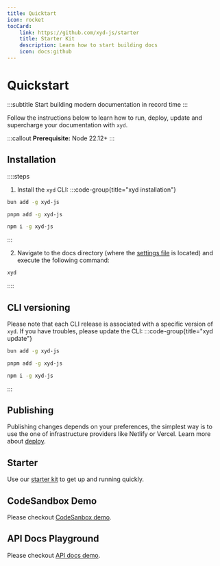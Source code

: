 ```yaml
---
title: Quicktart
icon: rocket
tocCard: 
    link: https://github.com/xyd-js/starter
    title: Starter Kit
    description: Learn how to start building docs
    icon: docs:github
---
```


# Quickstart
:::subtitle
Start building modern documentation in record time
:::

Follow the instructions below to learn how to run, deploy, update and supercharge your documentation with `xyd`.

:::callout
**Prerequisite:**  Node 22.12+
:::

## Installation

::::steps
1. Install the <code>xyd</code> CLI:
:::code-group{title="xyd installation"}
```bash bun
bun add -g xyd-js
```

```bash pnpm
pnpm add -g xyd-js
```

```bash npm
npm i -g xyd-js
```
:::

2. Navigate to the docs directory (where the [settings file](/docs/guides/settings) is located) and execute the following command:
```bash [descHead="Info" desc="Above command runs a dev server"]
xyd
```
::::

## CLI versioning
Please note that each CLI release is associated with a specific version of <code>xyd</code>.
If you have troubles, please update the CLI:
:::code-group{title="xyd update"}
```bash bun
bun add -g xyd-js
```

```bash pnpm
pnpm add -g xyd-js
```

```bash npm
npm i -g xyd-js
```
:::

## Publishing
Publishing changes depends on your preferences, the simplest way is to
use the one of infrastructure providers like Netlify or Vercel.
Learn more about [deploy](/docs/guides/deploy).

## Starter
Use our [starter kit](https://github.com/xyd-js/starter) to get up and running quickly.

## CodeSandbox Demo
Please checkout [CodeSanbox demo](https://codesandbox.io/p/github/xyd-js/deploy-samples-codesandbox).

## API Docs Playground
Please checkout [API docs demo](http://apidocs-demo.xyd.dev).
